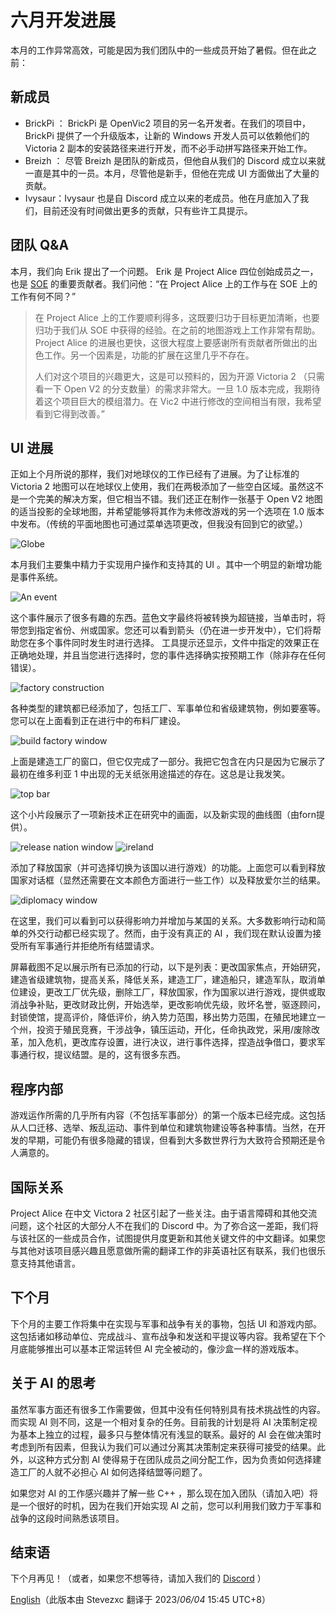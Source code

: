 # 六月开发进展

本月的工作异常高效，可能是因为我们团队中的一些成员开始了暑假。但在此之前：

## 新成员

- BrickPi ： BrickPi 是 OpenVic2 项目的另一名开发者。在我们的项目中， BrickPi 提供了一个升级版本，让新的 Windows 开发人员可以依赖他们的 Victoria 2 副本的安装路径来进行开发，而不必手动拼写路径来开始工作。
- Breizh ： 尽管 Breizh 是团队的新成员，但他自从我们的 Discord 成立以来就一直是其中的一员。本月，尽管他是新手，但他在完成 UI 方面做出了大量的贡献。
- Ivysaur：Ivysaur 也是自 Discord 成立以来的老成员。他在月底加入了我们，目前还没有时间做出更多的贡献，只有些许工具提示。

## 团队 Q&A

本月，我们向 Erik 提出了一个问题。 Erik 是 Project Alice 四位创始成员之一，也是 [SOE](https://github.com/symphony-of-empires/symphony-of-empires) 的重要贡献者。我们问他：“在 Project Alice 上的工作与在 SOE 上的工作有何不同？”

> 在 Project Alice 上的工作要顺利得多，这既要归功于目标更加清晰，也要归功于我们从 SOE 中获得的经验。在之前的地图游戏上工作非常有帮助。 Project Alice 的进展也更快，这很大程度上要感谢所有贡献者所做出的出色工作。另一个因素是，功能的扩展在这里几乎不存在。
>
> 人们对这个项目的兴趣更大，这是可以预料的，因为开源 Victoria 2 （只需看一下 Open V2 的分支数量）的需求非常大。一旦 1.0 版本完成，我期待着这个项目巨大的模组潜力。在 Vic2 中进行修改的空间相当有限，我希望看到它得到改善。”

## UI 进展

正如上个月所说的那样，我们对地球仪的工作已经有了进展。为了让标准的 Victoria 2 地图可以在地球仪上使用，我们在两极添加了一些空白区域。虽然这不是一个完美的解决方案，但它相当不错。我们还正在制作一张基于 Open V2 地图的适当投影的全球地图，并希望能够将其作为未修改游戏的另一个选项在 1.0 版本中发布。（传统的平面地图也可通过菜单选项更改，但我没有回到它的欲望。）

![Globe](globe.png)

本月我们主要集中精力于实现用户操作和支持其的 UI 。其中一个明显的新增功能是事件系统。

![An event](event.png)

这个事件展示了很多有趣的东西。蓝色文字最终将被转换为超链接，当单击时，将带您到指定省份、州或国家。您还可以看到箭头（仍在进一步开发中），它们将帮助您在多个事件同时发生时进行选择。 工具提示还显示，文件中指定的效果正在正确地处理，并且当您进行选择时，您的事件选择确实按预期工作（除非存在任何错误）。

![factory construction](factories.png)

各种类型的建筑都已经添加了，包括工厂、军事单位和省级建筑物，例如要塞等。您可以在上面看到正在进行中的布料厂建设。

![build factory window](buildwindow.png)

上面是建造工厂的窗口，但它仅完成了一部分。我把它包含在内只是因为它展示了最初在维多利亚 1 中出现的无关纸张用途描述的存在。这总是让我发笑。

![top bar](tech.png)

这个小片段展示了一项新技术正在研究中的画面，以及新实现的曲线图（由forn提供）。

![release nation window](release.png)
![ireland](ireland.png)

添加了释放国家（并可选择切换为该国以进行游戏）的功能。上面您可以看到释放国家对话框（显然还需要在文本颜色方面进行一些工作）以及释放爱尔兰的结果。

![diplomacy window](diplomacy.png)

在这里，我们可以看到可以获得影响力并增加与某国的关系。大多数影响行动和简单的外交行动都已经实现了。然而，由于没有真正的 AI ，我们现在默认设置为接受所有军事通行并拒绝所有结盟请求。

屏幕截图不足以展示所有已添加的行动，以下是列表：更改国家焦点，开始研究，建造省级建筑物，提高关系，降低关系，建造工厂，建造船只，建造军队，取消单位建设，更改工厂优先级，删除工厂，释放国家，作为国家以进行游戏，提供或取消战争补贴，更改财政比例，开始选举，更改影响优先级，败坏名誉，驱逐顾问，封锁使馆，提高评价，降低评价，纳入势力范围，移出势力范围，在殖民地建立一个州，投资于殖民竞赛，干涉战争，镇压运动，开化，任命执政党，采用/废除改革，加入危机，更改库存设置，进行决议，进行事件选择，捏造战争借口，要求军事通行权，提议结盟。是的，这有很多东西。

## 程序内部

游戏运作所需的几乎所有内容（不包括军事部分）的第一个版本已经完成。这包括从人口迁移、选举、叛乱运动、事件到单位和建筑物建设等各种事情。当然，在开发的早期，可能仍有很多隐藏的错误，但看到大多数世界行为大致符合预期还是令人满意的。

## 国际关系

Project Alice 在中文 Victora 2 社区引起了一些关注。由于语言障碍和其他交流问题，这个社区的大部分人不在我们的 Discord 中。为了弥合这一差距，我们将与该社区的一些成员合作，试图提供月度更新和其他关键文件的中文翻译。如果您与其他对该项目感兴趣且愿意做所需的翻译工作的非英语社区有联系，我们也很乐意支持其他语言。

## 下个月

下个月的主要工作将集中在实现与军事和战争有关的事物，包括 UI 和游戏内部。这包括诸如移动单位、完成战斗、宣布战争和发送和平提议等内容。我希望在下个月底能够推出可以基本正常运转但 AI 完全被动的，像沙盒一样的游戏版本。

## 关于 AI 的思考

虽然军事方面还有很多工作需要做，但其中没有任何特别具有技术挑战性的内容。而实现 AI 则不同，这是一个相对复杂的任务。目前我的计划是将 AI 决策制定视为基本上独立的过程，最多只与整体情况有浅显的联系。最好的 AI 会在做决策时考虑到所有因素，但我认为我们可以通过分离其决策制定来获得可接受的结果。此外，以这种方式分割 AI 使得易于在团队成员之间分配工作，因为负责如何选择建造工厂的人就不必担心 AI 如何选择结盟等问题了。

如果您对 AI 的工作感兴趣并了解一些 C++ ，那么现在加入团队（请加入吧）将是一个很好的时机，因为在我们开始实现 AI 之前，您可以利用我们致力于军事和战争的这段时间熟悉该项目。

## 结束语

下个月再见！（或者，如果您不想等待，请加入我们的 [Discord](https://discord.gg/QUJExr4mRn) ）

[English](./june.md)（此版本由 Stevezxc 翻译于 2023/*06/04* 15:45 UTC+8）
